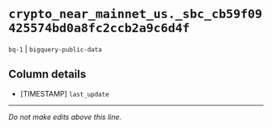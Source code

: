 # `crypto_near_mainnet_us._sbc_cb59f09425574bd0a8fc2ccb2a9c6d4f`
`bq-1` | `bigquery-public-data`

## Column details
* [TIMESTAMP] `last_update`

-------------------------------------------------------------------------------
*Do not make edits above this line.*
